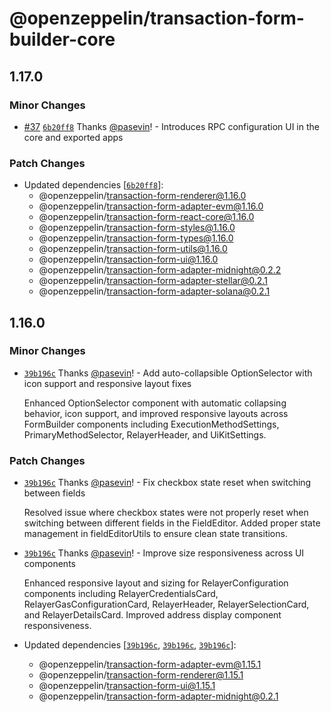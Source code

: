 # @openzeppelin/transaction-form-builder-core

## 1.17.0

### Minor Changes

- [#37](https://github.com/OpenZeppelin/transaction-form-builder/pull/37) [`6b20ff8`](https://github.com/OpenZeppelin/transaction-form-builder/commit/6b20ff82cab748db41797dff0891890e35a24bfe) Thanks [@pasevin](https://github.com/pasevin)! - Introduces RPC configuration UI in the core and exported apps

### Patch Changes

- Updated dependencies [[`6b20ff8`](https://github.com/OpenZeppelin/transaction-form-builder/commit/6b20ff82cab748db41797dff0891890e35a24bfe)]:
  - @openzeppelin/transaction-form-renderer@1.16.0
  - @openzeppelin/transaction-form-adapter-evm@1.16.0
  - @openzeppelin/transaction-form-react-core@1.16.0
  - @openzeppelin/transaction-form-styles@1.16.0
  - @openzeppelin/transaction-form-types@1.16.0
  - @openzeppelin/transaction-form-utils@1.16.0
  - @openzeppelin/transaction-form-ui@1.16.0
  - @openzeppelin/transaction-form-adapter-midnight@0.2.2
  - @openzeppelin/transaction-form-adapter-stellar@0.2.1
  - @openzeppelin/transaction-form-adapter-solana@0.2.1

## 1.16.0

### Minor Changes

- [`39b196c`](https://github.com/OpenZeppelin/transaction-form-builder/commit/39b196cdea737678676f3da262e460201335d40d) Thanks [@pasevin](https://github.com/pasevin)! - Add auto-collapsible OptionSelector with icon support and responsive layout fixes

  Enhanced OptionSelector component with automatic collapsing behavior, icon support, and improved responsive layouts across FormBuilder components including ExecutionMethodSettings, PrimaryMethodSelector, RelayerHeader, and UiKitSettings.

### Patch Changes

- [`39b196c`](https://github.com/OpenZeppelin/transaction-form-builder/commit/39b196cdea737678676f3da262e460201335d40d) Thanks [@pasevin](https://github.com/pasevin)! - Fix checkbox state reset when switching between fields

  Resolved issue where checkbox states were not properly reset when switching between different fields in the FieldEditor. Added proper state management in fieldEditorUtils to ensure clean state transitions.

- [`39b196c`](https://github.com/OpenZeppelin/transaction-form-builder/commit/39b196cdea737678676f3da262e460201335d40d) Thanks [@pasevin](https://github.com/pasevin)! - Improve size responsiveness across UI components

  Enhanced responsive layout and sizing for RelayerConfiguration components including RelayerCredentialsCard, RelayerGasConfigurationCard, RelayerHeader, RelayerSelectionCard, and RelayerDetailsCard. Improved address display component responsiveness.

- Updated dependencies [[`39b196c`](https://github.com/OpenZeppelin/transaction-form-builder/commit/39b196cdea737678676f3da262e460201335d40d), [`39b196c`](https://github.com/OpenZeppelin/transaction-form-builder/commit/39b196cdea737678676f3da262e460201335d40d), [`39b196c`](https://github.com/OpenZeppelin/transaction-form-builder/commit/39b196cdea737678676f3da262e460201335d40d)]:
  - @openzeppelin/transaction-form-adapter-evm@1.15.1
  - @openzeppelin/transaction-form-renderer@1.15.1
  - @openzeppelin/transaction-form-ui@1.15.1
  - @openzeppelin/transaction-form-adapter-midnight@0.2.1
